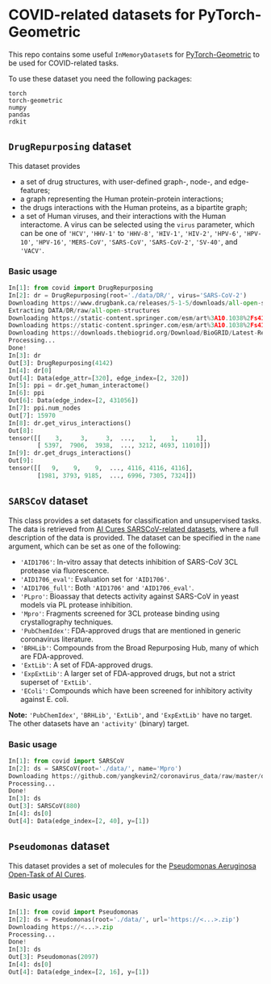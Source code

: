 # COVID-related datasets for PyTorch-Geometric

This repo contains some useful `InMemoryDataset`s for [PyTorch-Geometric](https://pytorch-geometric.readthedocs.io/en/latest/) to be used for COVID-related tasks.

To use these dataset you need the following packages:
```
torch
torch-geometric
numpy
pandas
rdkit
```

## `DrugRepurposing` dataset

This dataset provides 

 - a set of drug structures, with user-defined graph-, node-, and edge-features;
 - a graph representing the Human protein-protein interactions; 
 - the drugs interactions with the Human proteins, as a bipartite graph;
 - a set of Human viruses, and their interactions with the Human interactome. A virus can be selected using the `virus` parameter, which can be one of `'HCV'`, `'HHV-1'` to `'HHV-8'`, `'HIV-1'`, `'HIV-2'`, `'HPV-6'`, `'HPV-10'`, `'HPV-16'`, `'MERS-CoV'`, `'SARS-CoV'`, `'SARS-CoV-2'`, `'SV-40'`, and `'VACV'`.
 
### Basic usage

```python
In[1]: from covid import DrugRepurposing
In[2]: dr = DrugRepurposing(root='./data/DR/', virus='SARS-CoV-2')
Downloading https://www.drugbank.ca/releases/5-1-5/downloads/all-open-structures
Extracting DATA/DR/raw/all-open-structures
Downloading https://static-content.springer.com/esm/art%3A10.1038%2Fs41467-019-09186-x/MediaObjects/41467_2019_9186_MOESM4_ESM.xlsx
Downloading https://static-content.springer.com/esm/art%3A10.1038%2Fs41467-019-09186-x/MediaObjects/41467_2019_9186_MOESM3_ESM.xlsx
Downloading https://downloads.thebiogrid.org/Download/BioGRID/Latest-Release/BIOGRID-ORGANISM-LATEST.tab3.zip
Processing...
Done!
In[3]: dr
Out[3]: DrugRepurposing(4142)
In[4]: dr[0]
Out[4]: Data(edge_attr=[320], edge_index=[2, 320])
In[5]: ppi = dr.get_human_interactome()
In[6]: ppi
Out[6]: Data(edge_index=[2, 431056])
In[7]: ppi.num_nodes
Out[7]: 15970
In[8]: dr.get_virus_interactions()
Out[8]: 
tensor([[    3,     3,     3,  ...,    1,    1,     1],
        [ 5397,  7906,  3938,  ..., 3212, 4693, 11010]])
In[9]: dr.get_drugs_interactions()
Out[9]: 
tensor([[   9,    9,    9,  ..., 4116, 4116, 4116],
        [1981, 3793, 9185,  ..., 6996, 7305, 7324]])
```
 
## `SARSCoV` dataset

This class provides a set datasets for classification and unsupervised tasks. The data is retrieved from [AI Cures SARSCoV-related datasets](https://www.aicures.mit.edu/data), where a full description of the data is provided. The dataset can be specified in the `name` argument, which can be set as one of the following:

 - `'AID1706'`: In-vitro assay that detects inhibition of SARS-CoV 3CL protease via fluorescence.
 - `'AID1706_eval'`: Evaluation set for `'AID1706'`.
 - `'AID1706_full'`: Both `'AID1706'` and `'AID1706_eval'`.
 - `'PLpro'`: Bioassay that detects activity against SARS-CoV in yeast models via PL protease inhibition.
 - `'Mpro'`: Fragments screened for 3CL protease binding using crystallography techniques.
 - `'PubChemIdex'`: FDA-approved drugs that are mentioned in generic coronavirus literature.
 - `'BRHLib'`: Compounds from the Broad Repurposing Hub, many of which are FDA-approved.
 - `'ExtLib'`: A set of FDA-approved drugs.
 - `'ExpExtLib'`: A larger set of FDA-approved drugs, but not a strict superset of `'ExtLib'`.
 - `'EColi'`: Compounds which have been screened for inhibitory activity against E. coli.

**Note:** `'PubChemIdex'`, `'BRHLib'`, `'ExtLib'`, and `'ExpExtLib'` have no target. The other datasets have an `'activity'` (binary) target.

### Basic usage

```python
In[1]: from covid import SARSCoV
In[2]: ds = SARSCoV(root='./data/', name='Mpro')
Downloading https://github.com/yangkevin2/coronavirus_data/raw/master/data/mpro_xchem.csv
Processing...
Done!
In[3]: ds
Out[3]: SARSCoV(880)
In[4]: ds[0]
Out[4]: Data(edge_index=[2, 40], y=[1])
```

## `Pseudomonas` dataset

This dataset provides a set of molecules for the [Pseudomonas Aeruginosa Open-Task of AI Cures](https://www.aicures.mit.edu/data).

### Basic usage

```python
In[1]: from covid import Pseudomonas
In[2]: ds = Pseudomonas(root='./data/', url='https://<...>.zip')
Downloading https://<...>.zip
Processing...
Done!
In[3]: ds
Out[3]: Pseudomonas(2097)
In[4]: ds[0]
Out[4]: Data(edge_index=[2, 16], y=[1])
```
